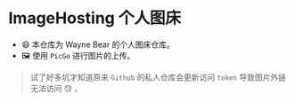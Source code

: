 # ImageHosting 个人图床

- 😄 本仓库为 Wayne Bear 的个人图床仓库。
- 🖼️ 使用 `PicGo` 进行图片的上传。

> 试了好多坑才知道原来 `Github` 的私人仓库会更新访问 `token` 导致图片外链无法访问 😓 。
